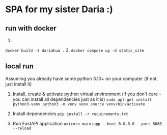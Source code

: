 # SPA for my sister Daria :)

## run with docker

1. 
`docker build -t dariahua .`
2.
`docker compose up -d static_site`

## local run
Assuming you already have some python 3.10+ on your computer (if not, just install it)

1. Install, create & activate python virtual environment (if you don't care - you can install all dependencies just as it is)
`
sudo apt-get install python3-venv
python3 -m venv venv
source venv/bin/activate
`

2. Install dependencies
`
pip install -r requirements.txt
`

3. Run FastAPI application
`
uvicorn main:app --host 0.0.0.0 --port 8080 --reload
`

